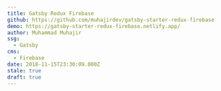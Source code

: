```yaml
---
title: Gatsby Redux Firebase
github: https://github.com/muhajirdev/gatsby-starter-redux-firebase
demo: https://gatsby-starter-redux-firebase.netlify.app/
author: Muhammad Muhajir
ssg:
  - Gatsby
cms:
  - Firebase
date: 2018-11-15T23:30:09.000Z
stale: true
draft: true
---
```

